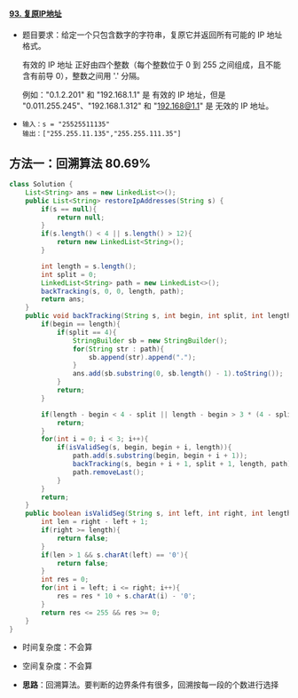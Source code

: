 #### [93. 复原IP地址](https://leetcode-cn.com/problems/restore-ip-addresses/)

- 题目要求：给定一个只包含数字的字符串，复原它并返回所有可能的 IP 地址格式。

  有效的 IP 地址 正好由四个整数（每个整数位于 0 到 255 之间组成，且不能含有前导 0），整数之间用 '.' 分隔。

  例如："0.1.2.201" 和 "192.168.1.1" 是 有效的 IP 地址，但是 "0.011.255.245"、"192.168.1.312" 和 "192.168@1.1" 是 无效的 IP 地址。

- ```
  输入：s = "25525511135"
  输出：["255.255.11.135","255.255.111.35"]
  ```



## 方法一：回溯算法 80.69%

```java
class Solution {
    List<String> ans = new LinkedList<>();
    public List<String> restoreIpAddresses(String s) {
        if(s == null){
            return null;
        }
        if(s.length() < 4 || s.length() > 12){
            return new LinkedList<String>();
        }

        int length = s.length();
        int split = 0;
        LinkedList<String> path = new LinkedList<>();
        backTracking(s, 0, 0, length, path);
        return ans;
    }
    public void backTracking(String s, int begin, int split, int length, LinkedList<String> path){
        if(begin == length){
            if(split == 4){
                StringBuilder sb = new StringBuilder();
                for(String str : path){
                    sb.append(str).append(".");
                }
                ans.add(sb.substring(0, sb.length() - 1).toString());
            }
            return;
        }

        if(length - begin < 4 - split || length - begin > 3 * (4 - split)){
            return;
        }
        for(int i = 0; i < 3; i++){
            if(isValidSeg(s, begin, begin + i, length)){
                path.add(s.substring(begin, begin + i + 1));
                backTracking(s, begin + i + 1, split + 1, length, path);
                path.removeLast();
            }
        }
        return;
    }
    public boolean isValidSeg(String s, int left, int right, int length){
        int len = right - left + 1;
        if(right >= length){
            return false;
        }
        if(len > 1 && s.charAt(left) == '0'){
            return false;
        }
        int res = 0;
        for(int i = left; i <= right; i++){
            res = res * 10 + s.charAt(i) - '0';
        }
        return res <= 255 && res >= 0;
    }
}
```

- 时间复杂度：不会算
- 空间复杂度：不会算

- **思路**：回溯算法。要判断的边界条件有很多，回溯按每一段的个数进行选择


